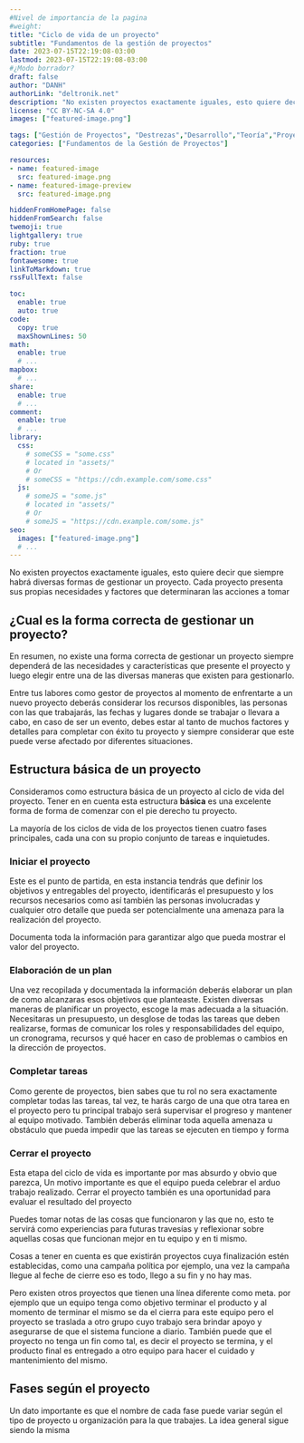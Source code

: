 ```yaml
---
#Nivel de importancia de la pagina
#weight:
title: "Ciclo de vida de un proyecto"
subtitle: "Fundamentos de la gestión de proyectos"
date: 2023-07-15T22:19:08-03:00
lastmod: 2023-07-15T22:19:08-03:00
#¿Modo borrador?
draft: false
author: "DANH"
authorLink: "deltronik.net"
description: "No existen proyectos exactamente iguales, esto quiere decir que siempre habrá diversas formas de gestionar un proyecto. Cada proyecto presenta sus propias necesidades y factores que determinaran las acciones a tomar"
license: "CC BY-NC-SA 4.0"
images: ["featured-image.png"]

tags: ["Gestión de Proyectos", "Destrezas","Desarrollo","Teoría","Proyecto","Fundamentos","Introducción"]
categories: ["Fundamentos de la Gestión de Proyectos"]

resources:
- name: featured-image
  src: featured-image.png
- name: featured-image-preview
  src: featured-image.png

hiddenFromHomePage: false
hiddenFromSearch: false
twemoji: true
lightgallery: true
ruby: true
fraction: true
fontawesome: true
linkToMarkdown: true
rssFullText: false

toc:
  enable: true
  auto: true
code:
  copy: true
  maxShownLines: 50
math:
  enable: true
  # ...
mapbox:
  # ...
share:
  enable: true
  # ...
comment:
  enable: true
  # ...
library:
  css:
    # someCSS = "some.css"
    # located in "assets/"
    # Or
    # someCSS = "https://cdn.example.com/some.css"
  js:
    # someJS = "some.js"
    # located in "assets/"
    # Or
    # someJS = "https://cdn.example.com/some.js"
seo:
  images: ["featured-image.png"]
  # ...
---
```

No existen proyectos exactamente iguales, esto quiere decir que siempre habrá diversas formas de gestionar un proyecto. Cada proyecto presenta sus propias necesidades y factores que determinaran las acciones a tomar
<!--more-->

## ¿Cual es la forma correcta de gestionar un proyecto?

En resumen, no existe una forma correcta de gestionar un proyecto siempre dependerá de las necesidades y características que presente el proyecto y luego elegir entre una de las diversas maneras que existen para gestionarlo.

Entre tus labores como gestor de proyectos al momento de enfrentarte a un nuevo proyecto deberás considerar los recursos disponibles, las personas con las que trabajarás, las fechas y lugares donde se trabajar o llevara a cabo, en caso de ser un evento, debes estar al tanto de muchos factores y detalles para completar con éxito tu proyecto y siempre considerar que este puede verse afectado por diferentes situaciones.

## Estructura básica de un proyecto

Consideramos como estructura básica de un proyecto al ciclo de vida del proyecto. Tener en en cuenta esta estructura **básica** es una excelente forma de forma de comenzar con el pie derecho tu proyecto.

La mayoría de los ciclos de vida de los proyectos tienen cuatro fases principales, cada una con su propio conjunto de tareas e inquietudes.

### Iniciar el proyecto
  Este es el punto de partida, en esta instancia tendrás que definir los objetivos y entregables del proyecto, identificarás el presupuesto y los recursos necesarios como así también las personas involucradas y cualquier otro detalle que pueda ser potencialmente una amenaza para la realización del proyecto.

  Documenta toda la información para garantizar algo que pueda mostrar el valor del proyecto.

### Elaboración de un plan
  Una vez recopilada y documentada la información deberás elaborar un plan de como alcanzaras esos objetivos que planteaste.
  Existen diversas maneras de planificar un proyecto, escoge la mas adecuada a la situación.
  Necesitaras un presupuesto, un desglose de todas las tareas que deben realizarse, formas de comunicar los roles y responsabilidades del equipo, un cronograma, recursos y qué hacer en caso de problemas o cambios en la dirección de proyectos.

  ### Completar tareas
  Como gerente de proyectos, bien sabes que tu rol no sera exactamente completar todas las tareas, tal vez, te harás cargo de una que otra tarea en el proyecto pero tu principal trabajo será supervisar el progreso y mantener al equipo motivado. 
  También deberás eliminar toda aquella amenaza u obstáculo que pueda impedir que las tareas se ejecuten en tiempo y forma

  ### Cerrar el proyecto

  Esta etapa del ciclo de vida es importante por mas absurdo y obvio que parezca, Un motivo importante es que el equipo pueda celebrar el arduo trabajo realizado. Cerrar el proyecto también es una oportunidad para evaluar el resultado del proyecto

  Puedes tomar notas de las cosas que funcionaron y las que no, esto te servirá como experiencias para futuras travesías y reflexionar sobre aquellas cosas que funcionan mejor en tu equipo y en ti mismo.

  Cosas a tener en cuenta es que existirán proyectos cuya finalización estén establecidas, como una campaña política por ejemplo, una vez la campaña llegue al feche de cierre eso es todo, llego a su fin y no hay mas.

  Pero existen otros proyectos que tienen una línea diferente como meta. por ejemplo que un equipo tenga como objetivo terminar el producto y al momento de terminar el mismo se da el cierra para este equipo pero el proyecto se traslada a otro grupo cuyo trabajo sera brindar apoyo y asegurarse de que el sistema funcione a diario. También puede que el proyecto no tenga un fin como tal, es decir el proyecto se termina, y el producto final es entregado a otro equipo para hacer el cuidado y mantenimiento del mismo.

## Fases según el proyecto

Un dato importante es que el nombre de cada fase puede variar según el tipo de proyecto u organización para la que trabajes. La idea general sigue siendo la misma